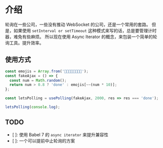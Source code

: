 # 介绍

轮询在一些公司，一些没有推动 WebSocket 的公司，还是一个常用的套路。
但是，如果使用 `setInterval or setTimeout` 这种模式来写的话，总是要管理计时器，难免有些麻烦。
所以现在使用 Async Iterator 的概念，来包装一个简单的轮询工具。提升效率。

## 使用方式

```js
const emojis = Array.from('🌚🌝👀😎😂😏🙁🤠');
const fakeAjax = () => {
  const num = Math.random();
  return num > 0.8 ? 'done' : emojis[~~(num * 10)];
};

const letsPolling = usePolling(fakeAjax, 2000, res => res === 'done');

letsPolling(console.log);
```

## TODO

- [ ]: 使用 Babel 7 的 `async iterator` 来提升兼容性
- [ ]: 一个可以提前中止轮询的方案
